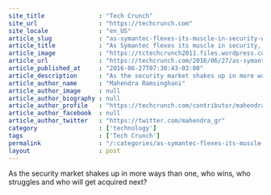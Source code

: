 ```yaml
---
site_title               : "Tech Crunch"
site_url                 : "https://techcrunch.com"
site_locale              : "en_US"
article_slug             : "as-symantec-flexes-its-muscle-in-security-who-will-step-up-to-the-challenge"
article_title            : "As Symantec flexes its muscle in security, who will step up to the challenge?"
article_image            : "https://tctechcrunch2011.files.wordpress.com/2016/03/boxing-gloves-businessman.jpg?w=764&h=400&crop=1"
article_url              : "https://techcrunch.com/2016/06/27/as-symantec-flexes-its-muscle-in-security-who-will-step-up-to-the-challenge/"
article_published_at     : "2016-06-27T07:30:43-03:00"
article_description      : "As the security market shakes up in more ways than one, who wins, who struggles and who will get acquired next?"
article_author_name      : "Mahendra Ramsinghani"
article_author_image     : null
article_author_biography : null
article_author_profile   : "https://techcrunch.com/contributor/mahendra-ramsinghani/"
article_author_facebook  : null
article_author_twitter   : "https://twitter.com/mahendra_gr"
category                 : ['technology']
tags                     : ['Tech Crunch']
permalink                : "/:categories/as-symantec-flexes-its-muscle-in-security-who-will-step-up-to-the-challenge/"
layout                   : post
---
```


As the security market shakes up in more ways than one, who wins, who struggles and who will get acquired next?
